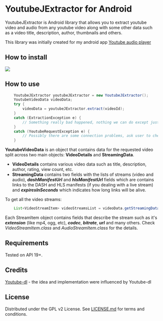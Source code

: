 # YoutubeJExtractor for Android

YoutubeJExtractor is Android library that allows you to extract youtube video and audio from any youtube video along with some other data such as a video title, description, author, thumbnails and others.

This library was initially created for my android app [Youtube audio player](https://github.com/kotvertolet/youtube-audio-player)
 
## How to install
[![](https://jitpack.io/v/kotvertolet/youtube-jextractor.svg)](https://jitpack.io/#kotvertolet/youtube-jextractor)


## How to use

```java
    YoutubeJExtractor youtubeJExtractor = new YoutubeJExtractor();
    YoutubeVideoData videoData;
    try {
        videoData = youtubeJExtractor.extract(videoId);
    }
    catch (ExtractionException e) {
        // Something really bad happened, nothing we can do except just show some error notification to the user 
    }
    catch (YoutubeRequestException e) {
        // Possibly there are some connection problems, ask user to check the internet connection and then retry 
    }
``` 
**YoutubeVideoData** is an object that contains data for the requested 
video split across two main objects: **VideoDetails** and **StreamingData**.

* **VideoDetails** contains various video data such as title, description, author, rating, view count, etc.
* **StreamingData** contains two fields with the lists of streams (video and audio), ***dashManifestUrl*** and ***hlsManifestUrl*** fields which are contains links to the DASH and HLS manifests (if you dealing with a live stream) and ***expiresInSeconds*** which indicates how long links will be alive.
 
To get all the video streams:
```java
    List<VideoStreamItem> videoStreamsList = videoData.getStreamingData().getVideoStreamItems()
``` 

Each StreamItem object contains fields that describe the stream such as
 it's ***extension*** (like mp4, ogg, etc),
 ***codec***, ***bitrate***, ***url*** and many others. 
 Check *VideoStreamItem.class* and *AudioStreamItem.class* for the details.

## Requirements

Tested on API 19+.

## Credits

[Youtube-dl](https://github.com/ytdl-org/youtube-dl) - the idea and implementation were influenced by Youtube-dl
 
## License

 Distributed under the GPL v2 License. See [LICENSE.md](https://github.com/kotvertolet/YoutubeJExtractor/blob/master/LICENSE) for terms and conditions.
